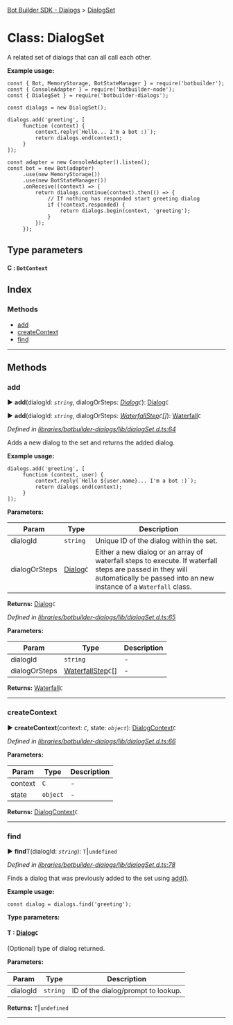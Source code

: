 [Bot Builder SDK - Dialogs](../README.md) > [DialogSet](../classes/botbuilder_dialogs.dialogset.md)



# Class: DialogSet


A related set of dialogs that can all call each other.

**Example usage:**

    const { Bot, MemoryStorage, BotStateManager } = require('botbuilder');
    const { ConsoleAdapter } = require('botbuilder-node');
    const { DialogSet } = require('botbuilder-dialogs');

    const dialogs = new DialogSet();

    dialogs.add('greeting', [
         function (context) {
             context.reply(`Hello... I'm a bot :)`);
             return dialogs.end(context);
         }
    ]);

    const adapter = new ConsoleAdapter().listen();
    const bot = new Bot(adapter)
         .use(new MemoryStorage())
         .use(new BotStateManager())
         .onReceive((context) => {
             return dialogs.continue(context).then(() => {
                 // If nothing has responded start greeting dialog
                 if (!context.responded) {
                     return dialogs.begin(context, 'greeting');
                 }
             });
         });

## Type parameters
#### C :  `BotContext`
## Index

### Methods

* [add](botbuilder_dialogs.dialogset.md#add)
* [createContext](botbuilder_dialogs.dialogset.md#createcontext)
* [find](botbuilder_dialogs.dialogset.md#find)



---
## Methods
<a id="add"></a>

###  add

► **add**(dialogId: *`string`*, dialogOrSteps: *[Dialog](../interfaces/botbuilder_dialogs.dialog.md)`C`*): [Dialog](../interfaces/botbuilder_dialogs.dialog.md)`C`

► **add**(dialogId: *`string`*, dialogOrSteps: *[WaterfallStep](../#waterfallstep)`C`[]*): [Waterfall](botbuilder_dialogs.waterfall.md)`C`



*Defined in [libraries/botbuilder-dialogs/lib/dialogSet.d.ts:64](https://github.com/Microsoft/botbuilder-js/blob/f596b7c/libraries/botbuilder-dialogs/lib/dialogSet.d.ts#L64)*



Adds a new dialog to the set and returns the added dialog.

**Example usage:**

    dialogs.add('greeting', [
         function (context, user) {
             context.reply(`Hello ${user.name}... I'm a bot :)`);
             return dialogs.end(context);
         }
    ]);


**Parameters:**

| Param | Type | Description |
| ------ | ------ | ------ |
| dialogId | `string`   |  Unique ID of the dialog within the set. |
| dialogOrSteps | [Dialog](../interfaces/botbuilder_dialogs.dialog.md)`C`   |  Either a new dialog or an array of waterfall steps to execute. If waterfall steps are passed in they will automatically be passed into an new instance of a `Waterfall` class. |





**Returns:** [Dialog](../interfaces/botbuilder_dialogs.dialog.md)`C`



*Defined in [libraries/botbuilder-dialogs/lib/dialogSet.d.ts:65](https://github.com/Microsoft/botbuilder-js/blob/f596b7c/libraries/botbuilder-dialogs/lib/dialogSet.d.ts#L65)*



**Parameters:**

| Param | Type | Description |
| ------ | ------ | ------ |
| dialogId | `string`   |  - |
| dialogOrSteps | [WaterfallStep](../#waterfallstep)`C`[]   |  - |





**Returns:** [Waterfall](botbuilder_dialogs.waterfall.md)`C`





___

<a id="createcontext"></a>

###  createContext

► **createContext**(context: *`C`*, state: *`object`*): [DialogContext](botbuilder_dialogs.dialogcontext.md)`C`



*Defined in [libraries/botbuilder-dialogs/lib/dialogSet.d.ts:66](https://github.com/Microsoft/botbuilder-js/blob/f596b7c/libraries/botbuilder-dialogs/lib/dialogSet.d.ts#L66)*



**Parameters:**

| Param | Type | Description |
| ------ | ------ | ------ |
| context | `C`   |  - |
| state | `object`   |  - |





**Returns:** [DialogContext](botbuilder_dialogs.dialogcontext.md)`C`





___

<a id="find"></a>

###  find

► **find**T(dialogId: *`string`*): `T`⎮`undefined`



*Defined in [libraries/botbuilder-dialogs/lib/dialogSet.d.ts:78](https://github.com/Microsoft/botbuilder-js/blob/f596b7c/libraries/botbuilder-dialogs/lib/dialogSet.d.ts#L78)*



Finds a dialog that was previously added to the set using [add()](#add).

**Example usage:**

    const dialog = dialogs.find('greeting');


**Type parameters:**

#### T :  [Dialog](../interfaces/botbuilder_dialogs.dialog.md)`C`

(Optional) type of dialog returned.

**Parameters:**

| Param | Type | Description |
| ------ | ------ | ------ |
| dialogId | `string`   |  ID of the dialog/prompt to lookup. |





**Returns:** `T`⎮`undefined`





___


